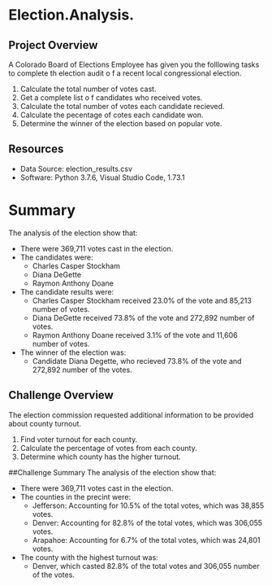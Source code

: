 # Election.Analysis.

## Project Overview
A Colorado Board of Elections Employee has given you the folllowing tasks to complete th election audit o f a recent local congressional election.

1. Calculate the total number of votes cast.
2. Get a complete list o f candidates who received votes.
3. Calculate the total number of votes each candidate recieved. 
4. Calculate the pecentage of cotes each candidate won.
5. Determine the winner of the election based on popular vote.

## Resources
- Data Source: election_results.csv
- Software: Python 3.7.6, Visual Studio Code, 1.73.1

# Summary
The analysis of the election show that:
- There were 369,711 votes cast in the election.
- The candidates were:
  - Charles Casper Stockham
  - Diana DeGette
  - Raymon Anthony Doane
- The candidate results were:
  - Charles Casper Stockham received 23.0% of the vote and 85,213 number of votes.
  - Diana DeGette received 73.8% of the vote and 272,892 number of votes.
  - Raymon Anthony Doane received 3.1% of the vote and 11,606 number of votes.
- The winner of the election was:
  - Candidate Diana Degette, who recieved 73.8% of the vote and 272,892 number of the votes.
 
## Challenge Overview
 The election commission requested additional information to be provided about county turnout.
 
 1. Find voter turnout for each county.
 2. Calculate the percentage of votes from each county.
 3. Determine which county has the higher turnout.
 
##Challenge Summary
The analysis of the election show that:
- There were 369,711 votes cast in the election.
- The counties in the precint were:
  - Jefferson: Accounting for 10.5% of the total votes, which was 38,855 votes.
  - Denver: Accounting for 82.8% of the total votes, which was 306,055 votes.
  - Arapahoe: Accounting for 6.7% of the total votes, which was 24,801 votes.
- The county with the highest turnout was:
  - Denver, which casted 82.8% of the total votes and 306,055 number of the votes.
